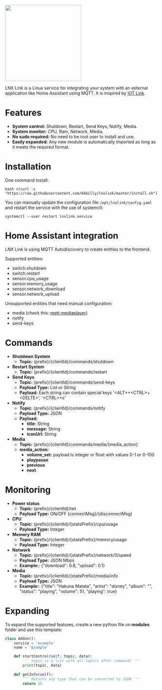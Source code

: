 <img src="https://github.com/bkbilly/lnxlink/blob/master/logo.png?raw=true" height="250">

LNX Link is a Linux service for integrating your system with an external application like Home Assistant using MQTT.
It is inspired by [IOT Link](https://iotlink.gitlab.io/).

# Features
 - **System control:** Shutdown, Restart, Send Keys, Notify, Media.
 - **System monitor:** CPU, Ram, Network, Media.
 - **No sudo required:** No need to be root user to install and use.
 - **Easily expanded:** Any new module is automatically imported as long as it meets the required format.

# Installation
One command install:
```shell
bash <(curl -s "https://raw.githubusercontent.com/bkbilly/lnxlink/master/install.sh")
```
You can manually update the configuration file `/opt/lnxlink/config.yaml` and restart the service with the use of systemctl:
```shell
systemctl --user restart lnxlink.service
```

# Home Assistant integration
LNX Link is using MQTT Autodiscovery to create entities to the frontend.

Supported entities:
  - switch.shutdown
  - switch.restart
  - sensor.cpu_usage
  - sensor.memory_usage
  - sensor.network_download
  - sensor.network_upload

Unsupported entities that need manual configuration:
  - media (check this: [mqtt-mediaplayer](https://github.com/bkbilly/hass-mqtt-mediaplayer))
  - notify
  - send-keys

# Commands
  - **Shutdown System**
    - **Topic:** {prefix}/{clientId}/commands/shutdown
  - **Restart System**
    - **Topic:** {prefix}/{clientId}/commands/restart
  - **Send Keys**
    - **Topic:** {prefix}/{clientId}/commands/send-keys
    - **Payload Type:** List or String
    - **Payload:** Each string can contain special keys '\<ALT>+\<CTRL>+\<DELTE>', '\<CTRL>+c'
  - **Notify**
    - **Topic:** {prefix}/{clientId}/commands/notify
    - **Payload Type:** JSON
    - **Payload:**
      - **title:** String
      - **message:** String
      - **iconUrl:** String
  - **Media**
    - **Topic:** {prefix}/{clientId}/commands/media/{media_action}
    - **media_action:**
      - **volume_set:** payload is integer or float with values 0-1 or 0-100
      - **playpause**
      - **previous**
      - **next**

# Monitoring
  - **Power status**
    - **Topic:** {prefix}/{clientId}/lwt
    - **Payload Type:** ON/OFF {connectMsg}/{disconnectMsg}
  - **CPU**
    - **Topic:** {prefix}/{clientId}/{statsPrefix}/cpu/usage
    - **Payload Type:** Integer
  - **Memory RAM**
    - **Topic:** {prefix}/{clientId}/{statsPrefix}/memory/usage
    - **Payload Type:** Integer
  - **Network**
    - **Topic:** {prefix}/{clientId}/{statsPrefix}/network/0/speed
    - **Payload Type:** JSON Mbps
    - **Example:**: {"download": 0.8, "upload": 0.1}
  - **Media**
    - **Topic:** {prefix}/{clientId}/{statsPrefix}/media/info
    - **Payload Type:** JSON
    - **Example:**: {"title": "Hakuna Matata", "artist": "disney", "album": "", "status": "playing", "volume": 51, "playing": true}

# Expanding
To expand the supported features, create a new python file on **modules** folder and use this template:
```python
class Addon():
    service = 'example'
    name = 'Example'

    def startControl(self, topic, data):
        ''' topic is a list with all topics after commands '''
        print(topic, data)
    
    def getInfo(self):
        ''' Returns any type that can be converted to JSON '''
        return 15
```
